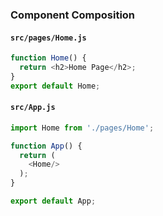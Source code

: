 ### Component Composition

#### `src/pages/Home.js`

```js
function Home() {
  return <h2>Home Page</h2>;
}
export default Home;
```

#### `src/App.js`

```js
import Home from './pages/Home';

function App() {
  return (
    <Home/>
  );
}

export default App;

```


